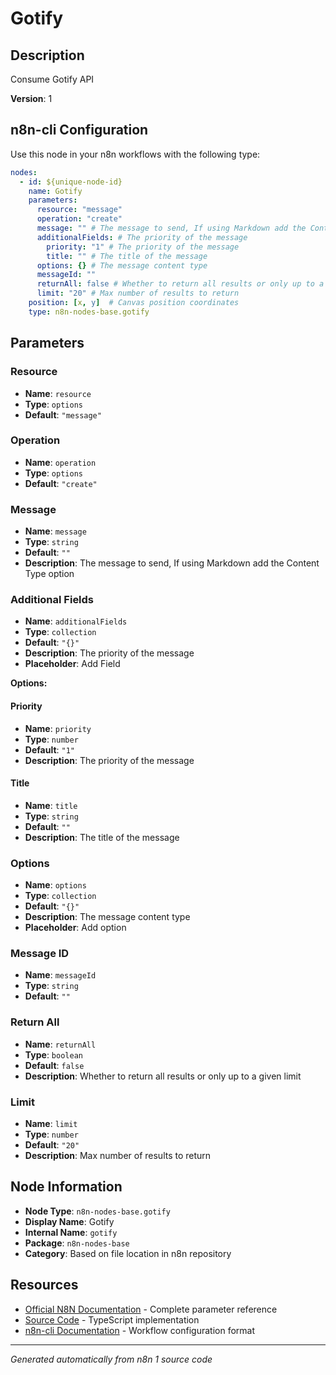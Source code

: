 # Gotify

## Description

Consume Gotify API

**Version**: 1

## n8n-cli Configuration

Use this node in your n8n workflows with the following type:

```yaml
nodes:
  - id: ${unique-node-id}
    name: Gotify
    parameters:
      resource: "message"
      operation: "create"
      message: "" # The message to send, If using Markdown add the Content Type option
      additionalFields: # The priority of the message
        priority: "1" # The priority of the message
        title: "" # The title of the message
      options: {} # The message content type
      messageId: ""
      returnAll: false # Whether to return all results or only up to a given limit
      limit: "20" # Max number of results to return
    position: [x, y]  # Canvas position coordinates
    type: n8n-nodes-base.gotify
```

## Parameters

### Resource

- **Name**: `resource`
- **Type**: `options`
- **Default**: `"message"`

### Operation

- **Name**: `operation`
- **Type**: `options`
- **Default**: `"create"`

### Message

- **Name**: `message`
- **Type**: `string`
- **Default**: `""`
- **Description**: The message to send, If using Markdown add the Content Type option

### Additional Fields

- **Name**: `additionalFields`
- **Type**: `collection`
- **Default**: `"{}"`
- **Description**: The priority of the message
- **Placeholder**: Add Field

**Options:**

#### Priority
- **Name**: `priority`
- **Type**: `number`
- **Default**: `"1"`
- **Description**: The priority of the message

#### Title
- **Name**: `title`
- **Type**: `string`
- **Default**: `""`
- **Description**: The title of the message


### Options

- **Name**: `options`
- **Type**: `collection`
- **Default**: `"{}"`
- **Description**: The message content type
- **Placeholder**: Add option

### Message ID

- **Name**: `messageId`
- **Type**: `string`
- **Default**: `""`

### Return All

- **Name**: `returnAll`
- **Type**: `boolean`
- **Default**: `false`
- **Description**: Whether to return all results or only up to a given limit

### Limit

- **Name**: `limit`
- **Type**: `number`
- **Default**: `"20"`
- **Description**: Max number of results to return


## Node Information

- **Node Type**: `n8n-nodes-base.gotify`
- **Display Name**: Gotify
- **Internal Name**: `gotify`
- **Package**: `n8n-nodes-base`
- **Category**: Based on file location in n8n repository

## Resources

- [Official N8N Documentation](https://docs.n8n.io/integrations/builtin/app-nodes/n8n-nodes-base.gotify/) - Complete parameter reference
- [Source Code](https://github.com/n8n-io/n8n/blob/master/packages/nodes-base/nodes/Gotify/Gotify.node.ts) - TypeScript implementation
- [n8n-cli Documentation](https://github.com/edenreich/n8n-cli) - Workflow configuration format

---
*Generated automatically from n8n 1 source code*
